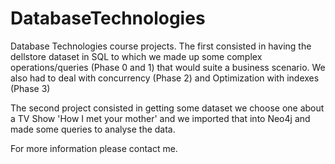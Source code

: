 # DatabaseTechnologies
Database Technologies course projects. The first consisted in having the dellstore dataset in SQL to which we made up some complex
operations/queries (Phase 0 and 1) that would suite a business scenario. We also had to deal with concurrency (Phase 2) and Optimization with indexes (Phase 3)

The second project consisted in getting some dataset we choose one about a TV Show 'How I met your mother' and we imported that into Neo4j and made some queries
to analyse the data.

For more information please contact me.